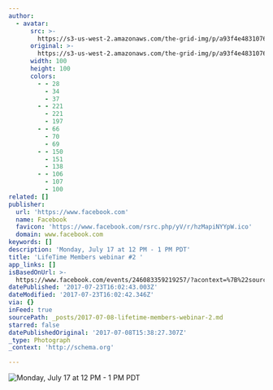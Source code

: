 ```yaml
---
author:
  - avatar:
      src: >-
        https://s3-us-west-2.amazonaws.com/the-grid-img/p/a93f4e483107655bb5a816ffba16243ed195e641.png
      original: >-
        https://s3-us-west-2.amazonaws.com/the-grid-img/p/a93f4e483107655bb5a816ffba16243ed195e641.png
      width: 100
      height: 100
      colors:
        - - 28
          - 34
          - 37
        - - 221
          - 221
          - 197
        - - 66
          - 70
          - 69
        - - 150
          - 151
          - 138
        - - 106
          - 107
          - 100
related: []
publisher:
  url: 'https://www.facebook.com'
  name: Facebook
  favicon: 'https://www.facebook.com/rsrc.php/yV/r/hzMapiNYYpW.ico'
  domain: www.facebook.com
keywords: []
description: 'Monday, July 17 at 12 PM - 1 PM PDT'
title: 'LifeTime Members webinar #2 '
app_links: []
isBasedOnUrl: >-
  https://www.facebook.com/events/246083359219257/?acontext=%7B%22source%22%3A5%2C%22page_id_source%22%3A483440371846159%2C%22action_history%22%3A[%7B%22surface%22%3A%22page%22%2C%22mechanism%22%3A%22main_list%22%2C%22extra_data%22%3A%22%7B%5C%22page_id%5C%22%3A483440371846159%2C%5C%22tour_id%5C%22%3Anull%7D%22%7D]%2C%22has_source%22%3Atrue%7D
datePublished: '2017-07-23T16:02:43.003Z'
dateModified: '2017-07-23T16:02:42.346Z'
via: {}
inFeed: true
sourcePath: _posts/2017-07-08-lifetime-members-webinar-2.md
starred: false
datePublishedOriginal: '2017-07-08T15:38:27.307Z'
_type: Photograph
_context: 'http://schema.org'

---
```

![Monday, July 17 at 12 PM - 1 PM PDT](https://imgflo.herokuapp.com/graph/2b2431f8e7ba7b0/db7caee1df3ace5b9d0b852d472cc81a/noop.jpg?input=https%3A%2F%2Fscontent.xx.fbcdn.net%2Fv%2Ft1.0-0%2Fs526x296%2F19756531_673699612820233_3965856728624954956_n.jpg%3Foh%3Dd3c5ed3666fff0595503052ea03b741c%26oe%3D59D081A6)